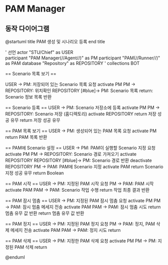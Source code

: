 # PAM Manager
## 동작 다이어그램
@startuml
title
PAM 생성 및 시나리오 등록
end title

' 선언
actor "STU/Chief" as USER  
participant "PAM Manager(//Agent//)" as PM
participant "PAM(//Runner//)" as PAM
database "Repository" as REPOSITORY
' collections BOT

== Scenario 목록 보기 ==

USER -> PM: 저장되어 있는 Scenario 목록 요청
activate PM
PM -> REPOSITORY: 위치확인
REPOSITORY [#blue]-> PM: Scenario 목록
return: Scenario 정보 목록 반환


== Scenario 등록 ==
USER -> PM: Scenario 저장소에 등록
activate PM
PM -> REPOSITORY: Scenario 저장 (홈디렉토리)
activate REPOSITORY 
return 저장 성공 유무 
return 저장 성공 유무

== PAM 목록 보기 ==
USER -> PM: 생성되어 있는 PAM 목록 요청
activate PM 
return PAM 목록 반환  

== PAM에 Scenario 설정 ==
USER -> PM: PAM이 실행할 Scenario 지정 요청
activate PM
PM -> REPOSITORY: Scenario 경로 가져오기
activate REPOSITORY
REPOSITORY [#blue]-> PM: Scenario 경로 반환
deactivate REPOSITORY
PM -> PAM: PAM에 Scenario 지정
activate PAM
return Scenario 지정 성공 유무
return Boolean 

== PAM 시작 ==
USER -> PM: 지정된 PAM 시작 요청
PM -> PAM: PAM 시작
activate PAM
PAM -> PAM: Scenario 작업 수행
return 작업 최종 결과 반환

== PAM 잠시 멈춤 ==
USER -> PM: 지정된 PAM 잠시 멈춤 요청
activate PM
PM -> PAM: 잠시 멈춤 메세지 전송
activate PAM
PAM -> PAM: 잠시 멈춤 시도
return 멈춤 유무 값 반환
return 멈춤 유무 값 반환

== PAM 정지 ==
USER -> PM: 지정된 PAM 정지 요청
PM -> PAM: 정지, PAM 삭제 메세지 전송
activate PAM
PAM -> PAM: 정지 시도
return 

== PAM 삭제 ==
USER -> PM: 지정한 PAM 삭제 요청
activate PM 
PM -> PM: 지정된 PAM 삭제
return 











@enduml